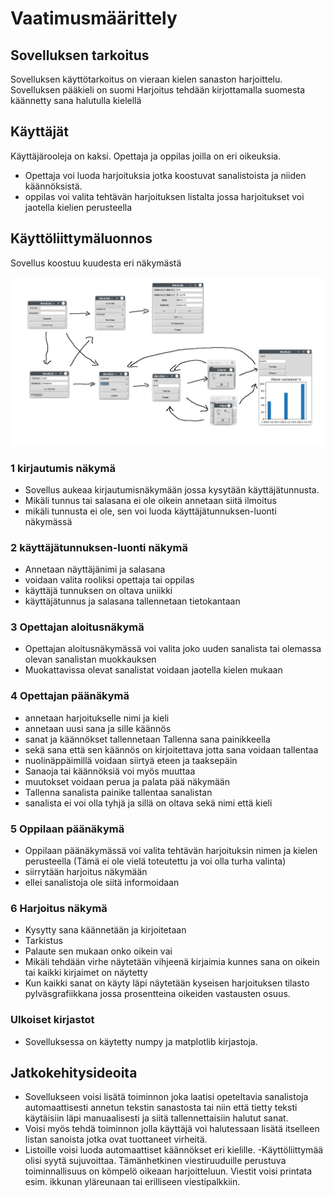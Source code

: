 # Vaatimusmäärittely

## Sovelluksen tarkoitus

Sovelluksen käyttötarkoitus on vieraan kielen sanaston harjoittelu.
Sovelluksen pääkieli on suomi
Harjoitus tehdään kirjottamalla suomesta käännetty sana halutulla kielellä

## Käyttäjät

Käyttäjärooleja on kaksi. Opettaja ja oppilas joilla on eri oikeuksia.

- Opettaja voi luoda harjoituksia jotka koostuvat sanalistoista ja niiden käännöksistä.
- oppilas voi valita tehtävän harjoituksen listalta jossa harjoitukset voi jaotella kielien perusteella



## Käyttöliittymäluonnos

Sovellus koostuu kuudesta eri näkymästä

!["Käyttöliittymäluonnos"](kuvat/luonnos.png)

### 1 kirjautumis näkymä

- Sovellus aukeaa kirjautumisnäkymään jossa kysytään käyttäjätunnusta.
- Mikäli tunnus tai salasana ei ole oikein annetaan siitä ilmoitus
- mikäli tunnusta ei ole, sen voi luoda käyttäjätunnuksen-luonti näkymässä



### 2 käyttäjätunnuksen-luonti näkymä

- Annetaan näyttäjänimi ja salasana
- voidaan valita rooliksi opettaja tai oppilas
- käyttäjä tunnuksen on oltava uniikki
- käyttäjätunnus ja salasana tallennetaan tietokantaan

### 3 Opettajan aloitusnäkymä

- Opettajan aloitusnäkymässä voi valita joko uuden sanalista tai olemassa olevan sanalistan muokkauksen
- Muokattavissa olevat sanalistat voidaan jaotella kielen mukaan


### 4 Opettajan päänäkymä

- annetaan harjoitukselle nimi ja kieli
- annetaan uusi sana ja sille käännös
- sanat ja käännökset tallennetaan Tallenna sana painikkeella
- sekä sana että sen käännös on kirjoitettava jotta sana voidaan tallentaa
- nuolinäppäimillä voidaan siirtyä eteen ja taaksepäin
- Sanaoja tai käännöksiä voi myös muuttaa
- muutokset voidaan perua ja palata pää näkymään
- Tallenna sanalista painike tallentaa sanalistan
- sanalista ei voi olla tyhjä ja sillä on oltava sekä nimi että kieli


### 5 Oppilaan päänäkymä

- Oppilaan päänäkymässä voi valita tehtävän harjoituksin nimen ja kielen perusteella (Tämä ei ole vielä toteutettu ja voi olla turha valinta)
- siirrytään harjoitus näkymään
- ellei sanalistoja ole siitä informoidaan


### 6 Harjoitus näkymä

- Kysytty sana käännetään ja kirjoitetaan
- Tarkistus
- Palaute sen mukaan onko oikein vai
- Mikäli tehdään virhe näytetään vihjeenä kirjaimia kunnes sana on oikein tai kaikki kirjaimet on näytetty
- Kun kaikki sanat on käyty läpi näytetään kyseisen harjoituksen tilasto pylväsgrafiikkana jossa prosentteina oikeiden vastausten osuus.

### Ulkoiset kirjastot

- Sovelluksessa on käytetty numpy ja matplotlib kirjastoja.



## Jatkokehitysideoita

- Sovellukseen voisi lisätä toiminnon joka laatisi opeteltavia sanalistoja automaattisesti annetun tekstin sanastosta tai niin että tietty teksti käytäisiin läpi manuaalisesti ja siitä tallennettaisiin halutut sanat.
- Voisi myös tehdä toiminnon jolla käyttäjä voi halutessaan lisätä itselleen listan sanoista jotka ovat tuottaneet virheitä.
- Listoille voisi luoda automaattiset käännökset eri kielille.
-Käyttöliittymää olisi syytä sujuvoittaa. Tämänhetkinen viestiruuduille perustuva toiminnallisuus on kömpelö oikeaan harjoitteluun. Viestit voisi printata esim. ikkunan yläreunaan tai erilliseen viestipalkkiin.



